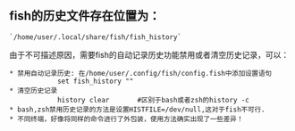 ##	fish的历史文件存在位置为： 
	`/home/user/.local/share/fish/fish_history`
由于不可描述原因，需要fish的自动记录历史功能禁用或者清空历史记录，可以：
	
	* 禁用自动记录历史: 在/home/user/.config/fish/config.fish中添加设置语句
				set fish_history ""
	* 清空历史记录
				history clear		#区别于bash或者zsh的history -c
	* bash,zsh禁用历史记录的方法是设置HISTFILE=/dev/null,这对于fish不可行.
	* 不同终端，好像将同样的命令进行了外包装，使用方法确实出现了一些差异！
	
